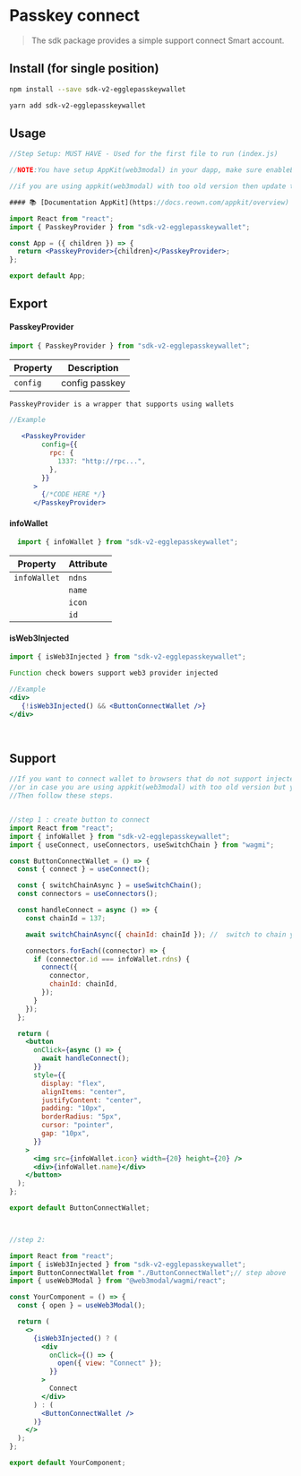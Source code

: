 # Passkey connect

> The sdk package provides a simple support connect Smart account.

## Install (for single position)

```bash
npm install --save sdk-v2-egglepasskeywallet
```

```bash
yarn add sdk-v2-egglepasskeywallet
```

## Usage

```jsx
//Step Setup: MUST HAVE - Used for the first file to run (index.js)

//NOTE:You have setup AppKit(web3modal) in your dapp, make sure enableEIP6963 = true, enableInjected = true

//if you are using appkit(web3modal) with too old version then update to the latest appkit version

#### 📚 [Documentation AppKit](https://docs.reown.com/appkit/overview)

import React from "react";
import { PasskeyProvider } from "sdk-v2-egglepasskeywallet";

const App = ({ children }) => {
  return <PasskeyProvider>{children}</PasskeyProvider>;
};

export default App;
```

## 
## Export

#### PasskeyProvider
```jsx
import { PasskeyProvider } from "sdk-v2-egglepasskeywallet";
```

| Property                      | Description                                                     
| ----------------------------- | ------------------------------------------------------------- 
| `config`                      | config passkey

```jsx
PasskeyProvider is a wrapper that supports using wallets
```

```jsx
//Example

   <PasskeyProvider
        config={{
          rpc: {
            1337: "http://rpc...",
          },
        }}
      >
        {/*CODE HERE */}
      </PasskeyProvider>
```

#### infoWallet
```jsx
  import { infoWallet } from "sdk-v2-egglepasskeywallet";
```

| Property                      | Attribute                                                     
| ----------------------------- | ------------------------------------------------------------- 
| `infoWallet`                  | `ndns`
|                               | `name`
|                               | `icon`
|                               | `id`



#### isWeb3Injected
```jsx
import { isWeb3Injected } from "sdk-v2-egglepasskeywallet";
```
```jsx
Function check bowers support web3 provider injected
```



```jsx
//Example
<div> 
   {!isWeb3Injected() && <ButtonConnectWallet />}
</div>

 
```

## Support
```jsx
//If you want to connect wallet to browsers that do not support injected 
//or in case you are using appkit(web3modal) with too old version but you don't want to update to new version
//Then follow these steps.


//step 1 : create button to connect
import React from "react";
import { infoWallet } from "sdk-v2-egglepasskeywallet";
import { useConnect, useConnectors, useSwitchChain } from "wagmi";

const ButtonConnectWallet = () => {
  const { connect } = useConnect();

  const { switchChainAsync } = useSwitchChain();
  const connectors = useConnectors();

  const handleConnect = async () => {
    const chainId = 137;

    await switchChainAsync({ chainId: chainId }); //  switch to chain you want connect

    connectors.forEach((connector) => {
      if (connector.id === infoWallet.rdns) {
        connect({
          connector,
          chainId: chainId,
        });
      }
    });
  };

  return (
    <button
      onClick={async () => {
        await handleConnect();
      }}
      style={{
        display: "flex",
        alignItems: "center",
        justifyContent: "center",
        padding: "10px",
        borderRadius: "5px",
        cursor: "pointer",
        gap: "10px",
      }}
    >
      <img src={infoWallet.icon} width={20} height={20} />
      <div>{infoWallet.name}</div>
    </button>
  );
};

export default ButtonConnectWallet;



//step 2:

import React from "react";
import { isWeb3Injected } from "sdk-v2-egglepasskeywallet";
import ButtonConnectWallet from "./ButtonConnectWallet";// step above
import { useWeb3Modal } from "@web3modal/wagmi/react";

const YourComponent = () => {
  const { open } = useWeb3Modal();

  return (
    <>
      {isWeb3Injected() ? (
        <div
          onClick={() => {
            open({ view: "Connect" });
          }}
        >
          Connect
        </div>
      ) : (
        <ButtonConnectWallet />
      )}
    </>
  );
};

export default YourComponent;






```
